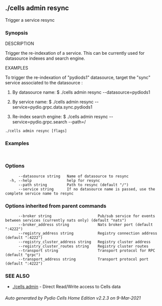 ## ./cells admin resync

Trigger a service resync

### Synopsis


DESCRIPTION

  Trigger the re-indexation of a service. 
  This can be currently used for datasource indexes and search engine.

EXAMPLES

  To trigger the re-indexation of "pydiods1" datasource, target the "sync" service associated to the datasource : 

  1. By datasource name:
  $ ./cells admin resync --datasource=pydiods1

  2. By service name:
  $ ./cells admin resync --service=pydio.grpc.data.sync.pydiods1 

  3. Re-index search engine:
  $ ./cells admin resync --service=pydio.grpc.search --path=/


```
./cells admin resync [flags]
```

### Examples

```
 
```

### Options

```
      --datasource string   Name of datasource to resync
  -h, --help                help for resync
      --path string         Path to resync (default "/")
      --service string      If no datasource name is passed, use the complete service name to resync
```

### Options inherited from parent commands

```
      --broker string                     Pub/sub service for events between services (currently nats only) (default "nats")
      --broker_address string             Nats broker port (default ":4222")
      --registry_address string           Registry connection address (default ":4222")
      --registry_cluster_address string   Registry cluster address
      --registry_cluster_routes string    Registry cluster routes
      --transport string                  Transport protocol for RPC (default "grpc")
      --transport_address string          Transport protocol port (default ":4222")
```

### SEE ALSO

* [./cells admin](./cells-admin)	 - Direct Read/Write access to Cells data

###### Auto generated by Pydio Cells Home Edition v2.2.3 on 9-Mar-2021
